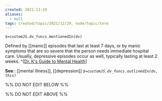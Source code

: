 ```yaml
---
created: 2021-12-29 
aliases:
  - null
tags: created/topic/2021/12/29, node/topic/term
---
```

`$=customJS.dv_funcs.mentionedIn(dv)`

Defined by [[manic]] episodes that last at least 7 days, or by manic symptoms that are so severe that the person needs immediate hospital care. Usually, depressive episodes occur as well, typically lasting at least 2 weeks.
^[[Dr. K's Guide to Mental Health](https://coaching.healthygamer.gg/guide)]

**See**:: [[mental illness]], [[depression]]
*`$=customJS.dv_funcs.outlinedIn(dv, this)`*

%% DO NOT EDIT BELOW %%

%% DO NOT EDIT ABOVE %%
